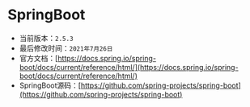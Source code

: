 
# SpringBoot

- 当前版本：`2.5.3`
- 最后修改时间：`2021年7月26日`
- 官方文档：[https://docs.spring.io/spring-boot/docs/current/reference/html/](https://docs.spring.io/spring-boot/docs/current/reference/html/)
- SpringBoot源码：[https://github.com/spring-projects/spring-boot](https://github.com/spring-projects/spring-boot)
